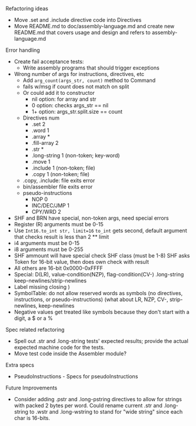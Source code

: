 Refactoring ideas

- Move .set and .include directive code into Directives
- Move README.md to doc/assembly-language.md and create new README.md
  that covers usage and design and refers to assembly-language.md

Error handling

- Create fail acceptance tests:
    - Write assembly programs that should trigger exceptions
- Wrong number of args for instructions, directives, etc
    - Add `arg_count(args_str, count)` method to Command
    - fails w/msg if count does not match on split
    - Or could add it to constructor
        - nil option:  for array and str
        - 0   option:  checks args_str == nil
        - 1+  option:  args_str.split.size == count
    - Directives        num
        - .set          2
        - .word         1
        - .array        *
        - .fill-array   2
        - .str          *
        - .long-string  1 (non-token; key-word)
        - .move         1
        - .include      1 (non-token; file)
        - .copy         1 (non-token; file)
    - .copy, .include:  file exits error
    - bin/assembler     file exits error
    - pseudo-instructions
        - NOP           0
        - INC/DEC/JMP   1
        - CPY/WRD       2
- SHF and BRN have special, non-token args, need special errors
- Register (R) arguments must be 0-15
- Use `Int16.to_int str, limit=16`
  `to_int` gets second, default argument that checks result is
  less than 2 ** limit
- i4 arguments must be 0-15
- i8 arguments must be 0-255
- SHF ammount will have special check SHF class (must be 1-8)
  SHF asks Token for 16-bit value, then does own check with result
- All others are 16-bit 0x0000-0xFFFF
- Special:  D(LR), value-condition(NZP), flag-condition(CV-)
  .long-string keep-newlines/strip-newlines
- Label missing closing )
- SymbolTable:  do not allow reserved words as symbols
  (no directives, instructions, or pseudo-instructions)
  (what about LR, NZP, CV-, strip-newlines, keep-newlines
- Negative values get treated like symbols because they don't start
  with a digit, a $ or a %

Spec related refactoring

- Spell out .str and .long-string tests' expected results; provide
  the actual expected machine code for the tests.
- Move test code inside the Assembler module?

Extra specs

- PseudoInstructions - Specs for pseudoInstructions

Future Improvements

- Consider adding .pstr and .long-pstring directives to allow for
  strings with packed 2 bytes per word.
  Could rename current .str and .long-string to .wstr and .long-wstring
  to stand for "wide string" since each char is 16-bits.
